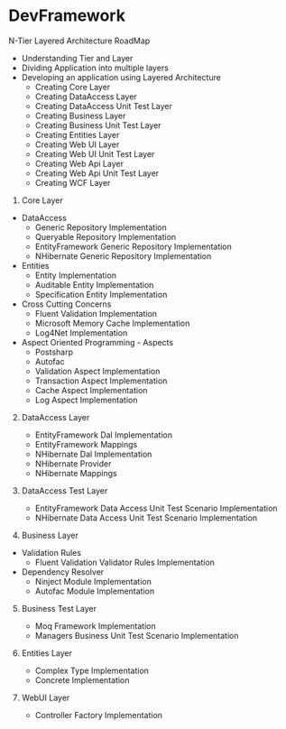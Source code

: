 # DevFramework
N-Tier Layered Architecture RoadMap
- Understanding Tier and Layer
- Dividing Application into multiple layers
- Developing an application using Layered Architecture
  - Creating Core Layer
  - Creating DataAccess Layer
  - Creating DataAccess Unit Test Layer
  - Creating Business Layer
  - Creating Business Unit Test Layer
  - Creating Entities Layer
  - Creating Web UI Layer
  - Creating Web UI Unit Test Layer
  - Creating Web Api Layer
  - Creating Web Api Unit Test Layer
  - Creating WCF Layer
  
1. Core Layer
- DataAccess
   - Generic Repository Implementation
   - Queryable Repository Implementation
   - EntityFramework Generic Repository Implementation
   - NHibernate Generic Repository Implementation
 - Entities
   - Entity Implementation
   - Auditable Entity Implementation
   - Specification Entity Implementation
 - Cross Cutting Concerns
   - Fluent Validation Implementation
   - Microsoft Memory Cache Implementation
   - Log4Net Implementation
- Aspect Oriented Programming - Aspects
   - Postsharp
   - Autofac
   - Validation Aspect Implementation
   - Transaction Aspect Implementation
   - Cache Aspect Implementation
   - Log Aspect Implementation
   
2. DataAccess Layer
   - EntityFramework Dal Implementation
   - EntityFramework Mappings
   - NHibernate Dal Implementation
   - NHibernate Provider
   - NHibernate Mappings
   
3. DataAccess Test Layer
   - EntityFramework Data Access Unit Test Scenario Implementation
   - NHibernate Data Access Unit Test Scenario Implementation
   
4. Business Layer
- Validation Rules
   - Fluent Validation Validator Rules Implementation  
- Dependency Resolver
   - Ninject Module Implementation  
   - Autofac Module Implementation
   
5. Business Test Layer
   - Moq Framework Implementation
   - Managers Business Unit Test Scenario Implementation   

5. Entities Layer
   - Complex Type Implementation
   - Concrete Implementation
6. WebUI Layer
   - Controller Factory Implementation